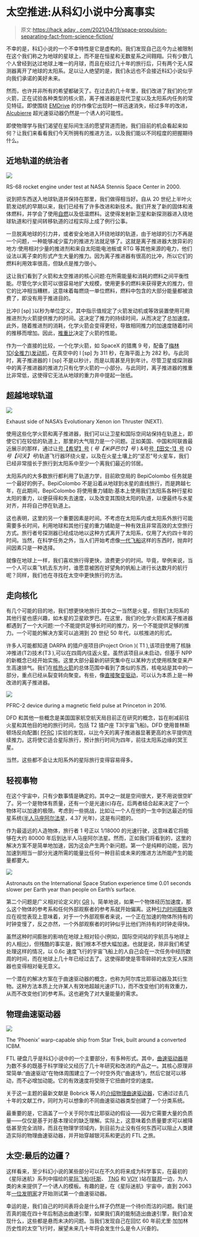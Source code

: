 # 太空推进:从科幻小说中分离事实

> 原文:[https://hack aday . com/2021/04/19/space-propulsion-separating-fact-from-science-fiction/](https://hackaday.com/2021/04/19/space-propulsion-separating-fact-from-science-fiction/)

不幸的是，科幻小说的一个不幸特性是它是虚构的。我们发现自己迄今为止被限制在这个我们称之为地球的星球上，而不是在恒星和无数星系之间翱翔。只有少数几个人曾经到达过地球上唯一的月球，而且在经过几十年的旅行后，只有两个无人探测器离开了地球的太阳系。足以让人绝望的是，我们永远也不会接近科幻小说似乎向我们承诺的美好未来。

然而，也许并非所有的希望都破灭了。在过去的几十年里，我们改进了我们的化学火箭，正在试验各种类型的核火箭，离子推进器是现代卫星以及太阳系内任务的常见特征。即使围绕 [EMDrive](https://en.wikipedia.org/wiki/EmDrive) 的炒作像它出现时一样迅速消失，经过多年的改进， [Alcubierre](https://en.wikipedia.org/wiki/Alcubierre_drive) 超光速驱动器仍然是一个诱人的可能性。

即使物理学与我们渴望在星际间生活的愿望背道而驰，我们目前的机会看起来如何？让我们来看看我们今天所拥有的推进方法，以及我们能以不同程度的把握期待什么。

## 近地轨道的统治者

[![](../Images/d2e2f593ea8815d9ad7c828eac039cbb.png)](https://hackaday.com/wp-content/uploads/2021/04/RS-68_rocket_engine_test.jpg)

RS-68 rocket engine under test at NASA Stennis Space Center in 2000.

说到把东西送入地球轨道并保持在那里，我们做得相当好。自从 20 世纪上半叶火箭发动机的早期以来，我们已经有了许多改进和新技术。我们开发了新的固体和液体燃料，并学会了使用[自燃](https://en.wikipedia.org/wiki/Hypergolic_propellant)以及低温燃料。这使得发射新卫星和新探测器进入绕地球轨道和行星间转移轨道的过程实际上成了例行公事。

一旦脱离地球的引力井，或者安全地进入环绕地球的轨道，由于地球的引力不再是一个问题，一种能够减少蛮力的推进方法就足够了。这就是离子推进器大放异彩的地方:使用相对少量的推进剂和来自太阳能电池板或 RTG 等其他来源的电力，他们设法以离子束的形式产生大量的推力。因为离子推进器有很高的比冲，所以它们的燃料利用效率很高，但缺点是推力很小。

这让我们看到了火箭和太空推进的核心问题:在所需能量和消耗的燃料之间平衡性能。尽管化学火箭可以很容易地扩大规模，使用更多的燃料来获得更大的推力，但它的比冲相当糟糕，这意味着每燃烧一单位燃料，燃料中包含的大部分能量都被浪费了，即没有用于推进目的。

比冲(I [sp] )以秒为单位定义，其中指示值规定了火箭发动机或等效装置使用可用推进剂为火箭提供推力的时间。这决定了推力的持续时间，从而决定了总加速度。此外，随着推进剂的消耗，化学火箭会变得更轻，导致相同推力的加速度随着时间的推移而增加。因此，[推重比](https://en.wikipedia.org/wiki/Thrust-to-weight_ratio)决定了火箭的性能。

作为一个直接的比较，一个化学火箭，如 SpaceX 的猎鹰 9 号，配备了[梅林 1D(全推力)发动机](https://en.wikipedia.org/wiki/Merlin_(rocket_engine_family))，在真空中的 I [sp] 为 311 秒，在海平面上为 282 秒。与此同时，离子推进器的 I [sp] 不是以秒计，而是以周甚至月到年计。尽管卫星或探测器中的离子推进器的推进力只有化学火箭的一小部分。与此同时，离子推进器的推重比非常低，这使得它无法从地球的重力井中提起一张纸。

## 超越地球轨道

[![](../Images/ba0c6ab37e0ad2655fa8df7b160350d2.png)](https://hackaday.com/wp-content/uploads/2021/04/NASA_NEXT_Ion_thruster.712983main_NEXT_LDT_Thrusterhi-res_full.jpg)

Exhaust side of NASA’s Evolutionary Xenon ion Thruster (NEXT).

使用这些化学火箭和离子推进器，我们可以让卫星和国际空间站保持在轨道上，即使它们在较低的轨道上，那里的大气阻力是一个问题。正如美国、中国和阿联酋最近展示的那样，通过让[号【希望】号](https://en.wikipedia.org/wiki/Emirates_Mars_Mission) ( *号【米萨巴尔】号* ) &号[号【田文-1】号](https://www.planetary.org/space-missions/tianwen-1) (Q *号【问天】号*)轨道飞行器环绕火星，以及在火星土壤上的“坚忍”号火星车，我们已经非常擅长于旅行到太阳系中至少一个离我们最近的邻居。

太阳系内的大多数旅行都利用了轨道力学，目前欧空局的 BepiColombo 任务就是一个最好的例子。BepiColombo 不是沿着从地球到水星的直线旅行，而是跨越七年，在此期间，BepiColombo 将使用重力辅助:基本上使用我们太阳系各种行星和太阳的重力，以便获得和失去速度，以及改变其围绕太阳的轨道，以便最终与水星对齐，并将自己停在轨道上。

这也表明，这里的另一个重要因素是时间。不考虑在太阳系内或太阳系外旅行可能需要多长时间，利用地球和其他行星的重力辅助是一种有效且非常高效的太空旅行方式。旅行者号探测器已经成功地以这种方式离开了太阳系，仅用了大约四十年的时间。当然，在科学任务之外，当人们开始考虑像[一代飞船](https://en.wikipedia.org/wiki/Generation_ship)这样的东西时，抛弃时间因素只是一种选择。

就像在地球上一样，我们喜欢旅行得更快，浪费更少的时间。毕竟，举例来说，当一个人可以乘飞机去东方时，谁愿意被困在好望角的帆船上进行长达数月的航行呢？同样，我们也在寻找在太空中更快旅行的方法。

## 走向核化

有几个可能的目的地，我们想更快地旅行:其中之一当然是火星，但我们太阳系的其他行星也感兴趣，如木星的卫星欧罗巴。在这里，我们的化学火箭和离子推进器都遇到了一个大问题:一个不能提供足够长时间的推力，另一个不能提供足够的推力。一个可能的解决方案可以追溯到 20 世纪 50 年代，以核推进的形式。

许多人可能都知道 DARPA 的猎户座项目(Project Orion )( T1 ),该项目使用了核脉冲推进(T2)技术(T3 ),可以在四周内往返火星。虽然该项目从未启动，但基于 NPP 的新概念已经开始实施。这里大部分最新的研究集中在以某种方式使用核聚变来产生高速排气。我们在[核热火箭](https://en.wikipedia.org/wiki/Nuclear_pulse_propulsion)的总体范围中看到了类似的东西，核电站是其中的一部分，重点已经从裂变转向聚变。有些，像[直接聚变驱动](https://en.wikipedia.org/wiki/Direct_Fusion_Drive)，可以认为本质上是一种改进的离子推进器。

[![](../Images/7ca11ca86f24c458561e3b2b022a2eee.png)](https://hackaday.com/wp-content/uploads/2021/04/PFRC_2_pulse.jpg)

PFRC-2 device during a magnetic field pulse at Princeton in 2016.

DFD 和其他一些概念是美国国家航空航天局目前正在研究的概念，旨在削减前往火星和其他目的地的旅行时间，包括 T2 猎户座 T3(宇宙飞船)。DFD 使用普林斯顿场反向配置( [PFRC](https://en.wikipedia.org/wiki/Princeton_field-reversed_configuration) )实验的发现，以比今天的离子推进器显著更高的水平提供连续推力。这将使它适合星际旅行，预计旅行时间为四年，前往太阳系边缘的冥王星。

当然，这些都不会让太阳系外的星际旅行变得容易得多。

## 轻视事物

在这个宇宙中，只有少数事情是确定的。其中之一就是空间很大，更不用说很空旷了。另一个是物体有质量，还有一个是光速(c)存在。后两者结合起来决定了一个物体可以加速的极限。考虑到一些挑战，比如让一个人在他的一生中到达最近的恒星系统([半人马座阿尔法星](https://en.wikipedia.org/wiki/Alpha_Centauri)，4.37 光年)，这是有问题的。

作为最遥远的人造物体，旅行者 1 号正以 1/18000 的光速行驶，这意味着它将能够在大约 80000 年后到达半人马座阿尔法星。然而，正如我们将看到的，这里的解决方案不是简单地加速，因为这会产生两个新问题。第一个是纯粹的动能，因为加速到相当一部分光速所需的能量比任何一种目前或未来的推进方法所能产生的能量都要大。

[![](../Images/2e7fab646b1dedb2f2c06b983451fb3b.png)](https://hackaday.com/wp-content/uploads/2021/04/International_Space_Station_after_undocking_of_STS-132.jpg)

Astronauts on the International Space Station experience time 0.01 seconds slower per Earth year than people on Earth’s surface.

第二个问题是广义相对论定义的( [GR](https://en.wikipedia.org/wiki/General_relativity) )。简单地说，如果一个物体经历加速度，那么这个物体的参考系和任何外部观察者的参考系就开始偏离。这种[引力时间膨胀](https://en.wikipedia.org/wiki/Gravitational_time_dilation)效应在视觉表现上意味着，对于一个外部观察者来说，一个正在加速的物体所持有的时钟变慢了，反之亦然，一个外部观察者的时钟似乎比他们所持有的时钟走得快。

虽然这种时间膨胀的影响在地球上相对较小(例如，国际空间站的宇航员与地球上的人相比)，但残酷的事实是，我们根本不想大幅加速。也就是说，除非我们希望处理这样的情况，以 0.6c 速度飞行的宇宙飞船上的人自己会在一次任务中经历数周的时间，而在地球上几十年已经过去了。这使得即使是零零碎碎的太空无人探测器也变得相对毫无意义。

一个潜在的解决方案在于曲速驱动器的概念，也称为阿尔库比耶驱动器及其衍生物。这种方法本质上允许某人有效地超越光速(FTL)，而不改变他们的有效重力，从而不改变他们的参考系。这也避免了对大量能量的需求。

## 物理曲速驱动器

[![](../Images/d9f2fe31d3ec35be7bc40f15a9e2bcc5.png)](https://hackaday.com/wp-content/uploads/2021/04/Phoenix_space.jpg)

The ‘Phoenix’ warp-capable ship from Star Trek, built around a converted ICBM.

FTL 硬盘几乎是科幻小说中的一个主要部分，有多种形式。其中，[曲速驱动器](https://en.wikipedia.org/wiki/Warp_drive)是为数不多的既基于科学理论又经历了几十年研究和改进的产品之一。其核心原理非常简单:“曲速驱动”在物体周围建立了一个时空外壳(“曲速场”)，然后它就可以移动，而不必增加动能。它的有效速度将受限于它扭曲时空的速度。

关于这一主题的最新文献是 Bobrick 等人的[介绍物理曲速驱动器](https://arxiv.org/abs/2102.06824)，它通过过去几十年的文献工作，同时为可以想象的不同曲速驱动器类型创建了一个分类系统。

最重要的是，它涵盖了一个关于阿尔库比耶驱动的假设——因为它需要大量的负质量——仅仅是基于对基本理论的缺乏理解。实际上，这意味着负质量要求可以被降低甚至完全消除，而且在物理学领域内，到目前为止没有任何东西可以阻止人类建造实际的物理曲速驱动器，并开始穿越银河系和更远的 FTL 之旅。

## 太空:最后的边疆？

这样看来，至少科幻小说的某些部分可以在不久的将来成为科学事实，在最初的《星际迷航》系列中描绘的[星际飞船](https://memory-alpha.fandom.com/wiki/Warp_drive)([托斯](https://en.wikipedia.org/wiki/Star_Trek:_The_Original_Series)、 [TNG](https://memory-alpha.fandom.com/wiki/Star_Trek:_The_Next_Generation) 和 [VOY](https://memory-alpha.fandom.com/wiki/Star_Trek:_Voyager) )站在[联邦](https://memory-alpha.fandom.com/wiki/United_Federation_of_Planets)一边，为人类的未来提供了一个诱人的模板。有趣的是，在《星际迷航》宇宙中，直到 2063 年[一位](https://memory-alpha.fandom.com/wiki/2063)[发明家](https://memory-alpha.fandom.com/wiki/Zefram_Cochrane)才开始测试第一个曲速驱动器。

幸运的是，我们自己的时间表将会是什么样子仍然是一个待价而沽的问题。我们是否真的能在四十年后制造出曲速引擎，如果我们真的能制造出曲速引擎，我们会发现什么，这些都是悬而未决的问题。当我们发现自己在回忆 60 年前尤里·加加林历史性的太空飞行时，展望未来几十年将会发生什么是令人兴奋的。